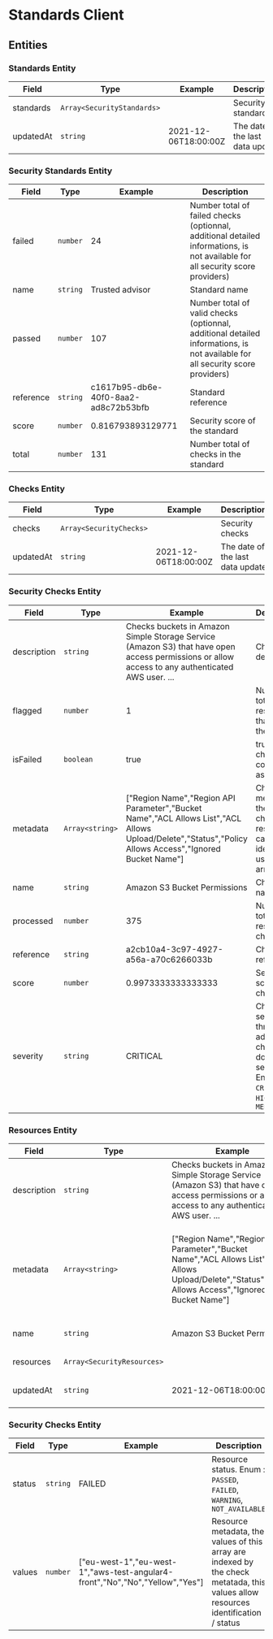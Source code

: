 # Standards Client

## Entities

### Standards Entity

| Field     | Type                           | Example              | Description                      |
|-----------|--------------------------------|----------------------|----------------------------------|
| standards | ```Array<SecurityStandards>``` |                      | Security standards               |
| updatedAt | ```string```                   | 2021-12-06T18:00:00Z | The date of the last data update |

### Security Standards Entity

| Field     | Type         | Example                              | Description                                                                                                                    |
|-----------|--------------|--------------------------------------|--------------------------------------------------------------------------------------------------------------------------------|
| failed    | ```number``` | 24                                   | Number total of failed checks (optionnal, additional detailed informations, is not available for all security score providers) |
| name      | ```string``` | Trusted advisor                      | Standard name                                                                                                                  |
| passed    | ```number``` | 107                                  | Number total of valid checks (optionnal, additional detailed informations, is not available for all security score providers)  |
| reference | ```string``` | c1617b95-db6e-40f0-8aa2-ad8c72b53bfb | Standard reference                                                                                                             |
| score     | ```number``` | 0.816793893129771                    | Security score of the standard                                                                                                 |
| total     | ```number``` | 131                                  | Number total of checks in the standard                                                                                         |

### Checks Entity

| Field     | Type                        | Example              | Description                      |
|-----------|-----------------------------|----------------------|----------------------------------|
| checks    | ```Array<SecurityChecks>``` |                      | Security checks                  |
| updatedAt | ```string```                | 2021-12-06T18:00:00Z | The date of the last data update |

### Security Checks Entity

| Field       | Type                | Example                                                                                                                                                 | Description                                                                                                             |
|-------------|---------------------|---------------------------------------------------------------------------------------------------------------------------------------------------------|-------------------------------------------------------------------------------------------------------------------------|
| description | ```string```        | Checks buckets in Amazon Simple Storage Service (Amazon S3) that have open access permissions or allow access to any authenticated AWS user. ...        | Check description                                                                                                       |
| flagged     | ```number```        | 1                                                                                                                                                       | Number total of resources that failed the check                                                                         |
| isFailed    | ```boolean```       | true                                                                                                                                                    | true is the check is considered as failed                                                                               |
| metadata    | ```Array<string>``` | ["Region Name","Region API Parameter","Bucket Name","ACL Allows List","ACL Allows Upload/Delete","Status","Policy Allows Access","Ignored Bucket Name"] | Check metadata, the checked resources can be identified using this array                                                |
| name        | ```string```        | Amazon S3 Bucket Permissions                                                                                                                            | Check name                                                                                                              |
| processed   | ```number```        | 375                                                                                                                                                     | Number total of resources checked                                                                                       |
| reference   | ```string```        | a2cb10a4-3c97-4927-a56a-a70c6266033b                                                                                                                    | Check reference                                                                                                         |
| score       | ```number```        | 0.9973333333333333                                                                                                                                      | Security score of the check                                                                                             |
| severity    | ```string```        | CRITICAL                                                                                                                                                | Check severity, thrusted advisor checks don't have severity. Enum : ```CRITICAL```, ```HIGH```, ```LOW```, ```MEDIUM``` |

### Resources Entity

| Field       | Type                           | Example                                                                                                                                                 | Description                                                              |
|-------------|--------------------------------|---------------------------------------------------------------------------------------------------------------------------------------------------------|--------------------------------------------------------------------------|
| description | ```string```                   | Checks buckets in Amazon Simple Storage Service (Amazon S3) that have open access permissions or allow access to any authenticated AWS user. ...        | Resource check description                                               |
| metadata    | ```Array<string>```            | ["Region Name","Region API Parameter","Bucket Name","ACL Allows List","ACL Allows Upload/Delete","Status","Policy Allows Access","Ignored Bucket Name"] | Check metadata, the checked resources can be identified using this array |
| name        | ```string```                   | Amazon S3 Bucket Permissions                                                                                                                            | Resource check name                                                      |
| resources   | ```Array<SecurityResources>``` |                                                                                                                                                         | Security resources                                                       |
| updatedAt   | ```string```                   | 2021-12-06T18:00:00Z                                                                                                                                    | The date of the last data update                                         |


### Security Checks Entity

| Field  | Type         | Example                                                                      | Description                                                                                                                        |
|--------|--------------|------------------------------------------------------------------------------|------------------------------------------------------------------------------------------------------------------------------------|
| status | ```string``` | FAILED                                                                       | Resource status. Enum : ```PASSED```, ```FAILED```, ```WARNING```, ```NOT_AVAILABLE```                                             |
| values | ```number``` | ["eu-west-1","eu-west-1","aws-test-angular4-front","No","No","Yellow","Yes"] | Resource metadata, the values of this array are indexed by the check metatada, this values allow resources identification / status |